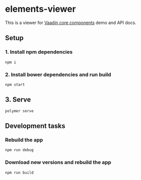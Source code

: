 # elements-viewer

This is a viewer for [Vaadin core components](https://github.com/vaadin/vaadin#core-components) demo and API docs.

## Setup

### 1. Install npm dependencies
```
npm i
```

### 2. Install bower dependencies and run build

```
npm start
```

## 3. Serve

```
polymer serve
```

## Development tasks

### Rebuild the app

```
npm run debug
```

### Download new versions and rebuild the app

```
npm run build
```
